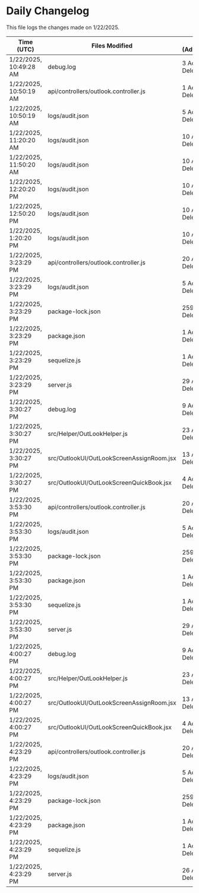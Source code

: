 # Daily Changelog

This file logs the changes made on 1/22/2025.

| Time (UTC)             | Files Modified                    | Changes (Addition/Deletion) |
|------------------------|-----------------------------------|-----------------------------|
| 1/22/2025, 10:49:28 AM | debug.log | 3 Additions & 0 Deletions |
| 1/22/2025, 10:50:19 AM | api/controllers/outlook.controller.js | 1 Additions & 1 Deletions|
| 1/22/2025, 10:50:19 AM | logs/audit.json | 5 Additions & 5 Deletions|
| 1/22/2025, 11:20:20 AM | logs/audit.json | 10 Additions & 10 Deletions|
| 1/22/2025, 11:50:20 AM | logs/audit.json | 10 Additions & 10 Deletions|
| 1/22/2025, 12:20:20 PM | logs/audit.json | 10 Additions & 10 Deletions|
| 1/22/2025, 12:50:20 PM | logs/audit.json | 10 Additions & 10 Deletions|
| 1/22/2025, 1:20:20 PM | logs/audit.json | 10 Additions & 10 Deletions|
| 1/22/2025, 3:23:29 PM | api/controllers/outlook.controller.js | 20 Additions & 30 Deletions|
| 1/22/2025, 3:23:29 PM | logs/audit.json | 5 Additions & 5 Deletions|
| 1/22/2025, 3:23:29 PM | package-lock.json | 259 Additions & 92 Deletions|
| 1/22/2025, 3:23:29 PM | package.json | 1 Additions & 0 Deletions|
| 1/22/2025, 3:23:29 PM | sequelize.js | 1 Additions & 0 Deletions|
| 1/22/2025, 3:23:29 PM | server.js | 29 Additions & 20 Deletions|
| 1/22/2025, 3:30:27 PM | debug.log | 9 Additions & 0 Deletions|
| 1/22/2025, 3:30:27 PM | src/Helper/OutLookHelper.js | 23 Additions & 24 Deletions|
| 1/22/2025, 3:30:27 PM | src/OutlookUI/OutLookScreenAssignRoom.jsx | 13 Additions & 2 Deletions|
| 1/22/2025, 3:30:27 PM | src/OutlookUI/OutLookScreenQuickBook.jsx | 4 Additions & 9 Deletions|
| 1/22/2025, 3:53:30 PM | api/controllers/outlook.controller.js | 20 Additions & 30 Deletions|
| 1/22/2025, 3:53:30 PM | logs/audit.json | 5 Additions & 5 Deletions|
| 1/22/2025, 3:53:30 PM | package-lock.json | 259 Additions & 92 Deletions|
| 1/22/2025, 3:53:30 PM | package.json | 1 Additions & 0 Deletions|
| 1/22/2025, 3:53:30 PM | sequelize.js | 1 Additions & 0 Deletions|
| 1/22/2025, 3:53:30 PM | server.js | 29 Additions & 20 Deletions|
| 1/22/2025, 4:00:27 PM | debug.log | 9 Additions & 0 Deletions|
| 1/22/2025, 4:00:27 PM | src/Helper/OutLookHelper.js | 23 Additions & 24 Deletions|
| 1/22/2025, 4:00:27 PM | src/OutlookUI/OutLookScreenAssignRoom.jsx | 13 Additions & 2 Deletions|
| 1/22/2025, 4:00:27 PM | src/OutlookUI/OutLookScreenQuickBook.jsx | 4 Additions & 9 Deletions|
| 1/22/2025, 4:23:29 PM | api/controllers/outlook.controller.js | 20 Additions & 30 Deletions|
| 1/22/2025, 4:23:29 PM | logs/audit.json | 5 Additions & 5 Deletions|
| 1/22/2025, 4:23:29 PM | package-lock.json | 259 Additions & 92 Deletions|
| 1/22/2025, 4:23:29 PM | package.json | 1 Additions & 0 Deletions|
| 1/22/2025, 4:23:29 PM | sequelize.js | 1 Additions & 0 Deletions|
| 1/22/2025, 4:23:29 PM | server.js | 26 Additions & 20 Deletions|
